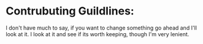 # Contrubuting Guildlines:
I don't have much to say, if you want to change something go ahead and I'll look at it.
I look at it and see if its worth keeping, though I'm very lenient.
